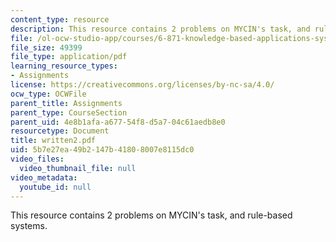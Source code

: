 ```yaml
---
content_type: resource
description: This resource contains 2 problems on MYCIN's task, and rule-based systems.
file: /ol-ocw-studio-app/courses/6-871-knowledge-based-applications-systems-spring-2005/5b7e27ea49b2147b41808007e8115dc0_written2.pdf
file_size: 49399
file_type: application/pdf
learning_resource_types:
- Assignments
license: https://creativecommons.org/licenses/by-nc-sa/4.0/
ocw_type: OCWFile
parent_title: Assignments
parent_type: CourseSection
parent_uid: 4e8b1afa-a677-54f8-d5a7-04c61aedb8e0
resourcetype: Document
title: written2.pdf
uid: 5b7e27ea-49b2-147b-4180-8007e8115dc0
video_files:
  video_thumbnail_file: null
video_metadata:
  youtube_id: null
---
```

This resource contains 2 problems on MYCIN's task, and rule-based systems.